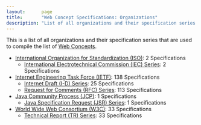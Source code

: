 ```yaml
---
layout:      page
title:       "Web Concept Specifications: Organizations"
description: "List of all organizations and their specification series that are used to compile the list of Web Concepts"
---
```


This is a list of all organizations and their specification series that are used to compile the list of [Web Concepts](../concepts).

* [International Organization for Standardization (ISO)](ISO/): 2 Specifications
  * [International Electrotechnical Commission (IEC) Series](ISO/IEC/ "Series overview"): 2 Specifications
* [Internet Engineering Task Force (IETF)](IETF/): 138 Specifications
  * [Internet Draft (I-D) Series](IETF/I-D/ "Series overview"): 25 Specifications
  * [Request for Comments (RFC) Series](IETF/RFC/ "Series overview"): 113 Specifications
* [Java Community Process (JCP)](JCP/): 1 Specifications
  * [Java Specification Request (JSR) Series](JCP/JSR/ "Series overview"): 1 Specifications
* [World Wide Web Consortium (W3C)](W3C/): 33 Specifications
  * [Technical Report (TR) Series](W3C/TR/ "Series overview"): 33 Specifications
